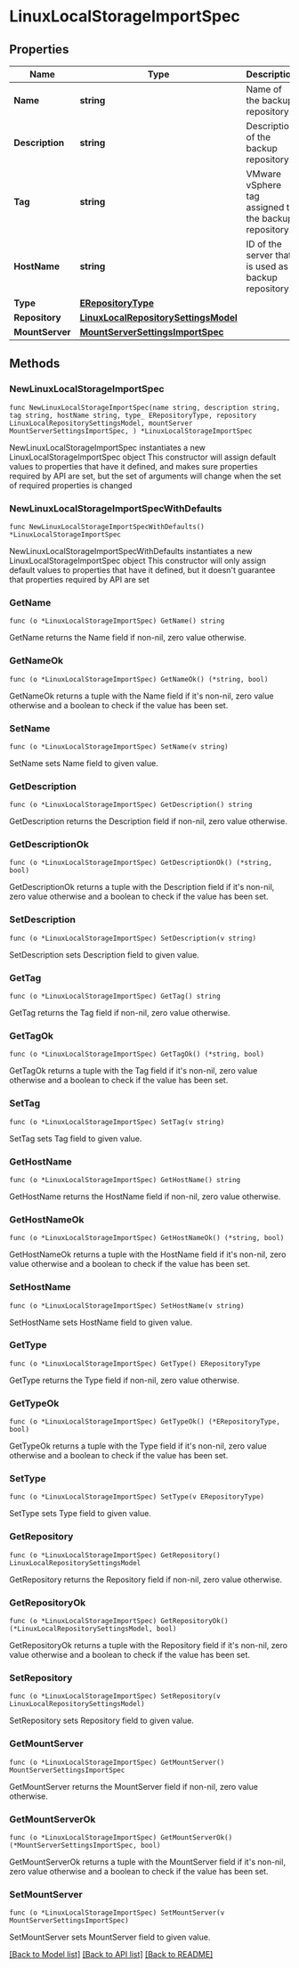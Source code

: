 # LinuxLocalStorageImportSpec

## Properties

Name | Type | Description | Notes
------------ | ------------- | ------------- | -------------
**Name** | **string** | Name of the backup repository. | 
**Description** | **string** | Description of the backup repository. | 
**Tag** | **string** | VMware vSphere tag assigned to the backup repository. | 
**HostName** | **string** | ID of the server that is used as a backup repository. | 
**Type** | [**ERepositoryType**](ERepositoryType.md) |  | 
**Repository** | [**LinuxLocalRepositorySettingsModel**](LinuxLocalRepositorySettingsModel.md) |  | 
**MountServer** | [**MountServerSettingsImportSpec**](MountServerSettingsImportSpec.md) |  | 

## Methods

### NewLinuxLocalStorageImportSpec

`func NewLinuxLocalStorageImportSpec(name string, description string, tag string, hostName string, type_ ERepositoryType, repository LinuxLocalRepositorySettingsModel, mountServer MountServerSettingsImportSpec, ) *LinuxLocalStorageImportSpec`

NewLinuxLocalStorageImportSpec instantiates a new LinuxLocalStorageImportSpec object
This constructor will assign default values to properties that have it defined,
and makes sure properties required by API are set, but the set of arguments
will change when the set of required properties is changed

### NewLinuxLocalStorageImportSpecWithDefaults

`func NewLinuxLocalStorageImportSpecWithDefaults() *LinuxLocalStorageImportSpec`

NewLinuxLocalStorageImportSpecWithDefaults instantiates a new LinuxLocalStorageImportSpec object
This constructor will only assign default values to properties that have it defined,
but it doesn't guarantee that properties required by API are set

### GetName

`func (o *LinuxLocalStorageImportSpec) GetName() string`

GetName returns the Name field if non-nil, zero value otherwise.

### GetNameOk

`func (o *LinuxLocalStorageImportSpec) GetNameOk() (*string, bool)`

GetNameOk returns a tuple with the Name field if it's non-nil, zero value otherwise
and a boolean to check if the value has been set.

### SetName

`func (o *LinuxLocalStorageImportSpec) SetName(v string)`

SetName sets Name field to given value.


### GetDescription

`func (o *LinuxLocalStorageImportSpec) GetDescription() string`

GetDescription returns the Description field if non-nil, zero value otherwise.

### GetDescriptionOk

`func (o *LinuxLocalStorageImportSpec) GetDescriptionOk() (*string, bool)`

GetDescriptionOk returns a tuple with the Description field if it's non-nil, zero value otherwise
and a boolean to check if the value has been set.

### SetDescription

`func (o *LinuxLocalStorageImportSpec) SetDescription(v string)`

SetDescription sets Description field to given value.


### GetTag

`func (o *LinuxLocalStorageImportSpec) GetTag() string`

GetTag returns the Tag field if non-nil, zero value otherwise.

### GetTagOk

`func (o *LinuxLocalStorageImportSpec) GetTagOk() (*string, bool)`

GetTagOk returns a tuple with the Tag field if it's non-nil, zero value otherwise
and a boolean to check if the value has been set.

### SetTag

`func (o *LinuxLocalStorageImportSpec) SetTag(v string)`

SetTag sets Tag field to given value.


### GetHostName

`func (o *LinuxLocalStorageImportSpec) GetHostName() string`

GetHostName returns the HostName field if non-nil, zero value otherwise.

### GetHostNameOk

`func (o *LinuxLocalStorageImportSpec) GetHostNameOk() (*string, bool)`

GetHostNameOk returns a tuple with the HostName field if it's non-nil, zero value otherwise
and a boolean to check if the value has been set.

### SetHostName

`func (o *LinuxLocalStorageImportSpec) SetHostName(v string)`

SetHostName sets HostName field to given value.


### GetType

`func (o *LinuxLocalStorageImportSpec) GetType() ERepositoryType`

GetType returns the Type field if non-nil, zero value otherwise.

### GetTypeOk

`func (o *LinuxLocalStorageImportSpec) GetTypeOk() (*ERepositoryType, bool)`

GetTypeOk returns a tuple with the Type field if it's non-nil, zero value otherwise
and a boolean to check if the value has been set.

### SetType

`func (o *LinuxLocalStorageImportSpec) SetType(v ERepositoryType)`

SetType sets Type field to given value.


### GetRepository

`func (o *LinuxLocalStorageImportSpec) GetRepository() LinuxLocalRepositorySettingsModel`

GetRepository returns the Repository field if non-nil, zero value otherwise.

### GetRepositoryOk

`func (o *LinuxLocalStorageImportSpec) GetRepositoryOk() (*LinuxLocalRepositorySettingsModel, bool)`

GetRepositoryOk returns a tuple with the Repository field if it's non-nil, zero value otherwise
and a boolean to check if the value has been set.

### SetRepository

`func (o *LinuxLocalStorageImportSpec) SetRepository(v LinuxLocalRepositorySettingsModel)`

SetRepository sets Repository field to given value.


### GetMountServer

`func (o *LinuxLocalStorageImportSpec) GetMountServer() MountServerSettingsImportSpec`

GetMountServer returns the MountServer field if non-nil, zero value otherwise.

### GetMountServerOk

`func (o *LinuxLocalStorageImportSpec) GetMountServerOk() (*MountServerSettingsImportSpec, bool)`

GetMountServerOk returns a tuple with the MountServer field if it's non-nil, zero value otherwise
and a boolean to check if the value has been set.

### SetMountServer

`func (o *LinuxLocalStorageImportSpec) SetMountServer(v MountServerSettingsImportSpec)`

SetMountServer sets MountServer field to given value.



[[Back to Model list]](../README.md#documentation-for-models) [[Back to API list]](../README.md#documentation-for-api-endpoints) [[Back to README]](../README.md)


